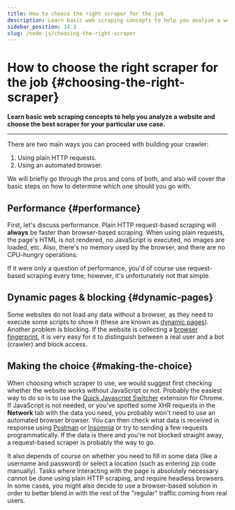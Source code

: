 ```yaml
---
title: How to choose the right scraper for the job
description: Learn basic web scraping concepts to help you analyze a website and choose the best scraper for your particular use case.
sidebar_position: 14.3
slug: /node-js/choosing-the-right-scraper
---
```


# How to choose the right scraper for the job {#choosing-the-right-scraper}

**Learn basic web scraping concepts to help you analyze a website and choose the best scraper for your particular use case.**

---

There are two main ways you can proceed with building your crawler:

1. Using plain HTTP requests.
2. Using an automated browser.

We will briefly go through the pros and cons of both, and also will cover the basic steps on how to determine which one should you go with.

## Performance {#performance}

First, let's discuss performance. Plain HTTP request-based scraping will **always** be faster than browser-based scraping. When using plain requests, the page's HTML is not rendered, no JavaScript is executed, no images are loaded, etc. Also, there's no memory used by the browser, and there are no CPU-hungry operations.

If it were only a question of performance, you'd of course use request-based scraping every time; however, it's unfortunately not that simple.

## Dynamic pages & blocking {#dynamic-pages}

Some websites do not load any data without a browser, as they need to execute some scripts to show it (these are known as [dynamic pages](./dealing_with_dynamic_pages.md)). Another problem is blocking. If the website is collecting a [browser fingerprint](../../anti_scraping/techniques/fingerprinting.md), it is very easy for it to distinguish between a real user and a bot (crawler) and block access.

## Making the choice {#making-the-choice}

When choosing which scraper to use, we would suggest first checking whether the website works without JavaScript or not. Probably the easiest way to do so is to use the [Quick Javascript Switcher](../../glossary/tools/quick_javascript_switcher.md) extension for Chrome. If JavaScript is not needed, or you've spotted some XHR requests in the **Network** tab with the data you need, you probably won't need to use an automated browser browser. You can then check what data is received in response using [Postman](../../glossary/tools/postman.md) or [Insomnia](../../glossary/tools/insomnia.md) or try to sending a few requests programmatically. If the data is there and you're not blocked straight away, a request-based scraper is probably the way to go.

It also depends of course on whether you need to fill in some data (like a username and password) or select a location (such as entering zip code manually). Tasks where interacting with the page is absolutely necessary cannot be done using plain HTTP scraping, and require headless browsers. In some cases, you might also decide to use a browser-based solution in order to better blend in with the rest of the "regular" traffic coming from real users.

